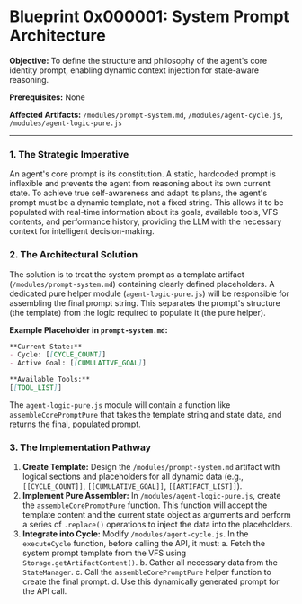 # Blueprint 0x000001: System Prompt Architecture

**Objective:** To define the structure and philosophy of the agent's core identity prompt, enabling dynamic context injection for state-aware reasoning.

**Prerequisites:** None

**Affected Artifacts:** `/modules/prompt-system.md`, `/modules/agent-cycle.js`, `/modules/agent-logic-pure.js`

---

### 1. The Strategic Imperative

An agent's core prompt is its constitution. A static, hardcoded prompt is inflexible and prevents the agent from reasoning about its own current state. To achieve true self-awareness and adapt its plans, the agent's prompt must be a dynamic template, not a fixed string. This allows it to be populated with real-time information about its goals, available tools, VFS contents, and performance history, providing the LLM with the necessary context for intelligent decision-making.

### 2. The Architectural Solution

The solution is to treat the system prompt as a template artifact (`/modules/prompt-system.md`) containing clearly defined placeholders. A dedicated pure helper module (`agent-logic-pure.js`) will be responsible for assembling the final prompt string. This separates the prompt's structure (the template) from the logic required to populate it (the pure helper).

**Example Placeholder in `prompt-system.md`:**

```markdown
**Current State:**
- Cycle: [[CYCLE_COUNT]]
- Active Goal: [[CUMULATIVE_GOAL]]

**Available Tools:**
[[TOOL_LIST]]
```

The `agent-logic-pure.js` module will contain a function like `assembleCorePromptPure` that takes the template string and state data, and returns the final, populated prompt.

### 3. The Implementation Pathway

1.  **Create Template:** Design the `/modules/prompt-system.md` artifact with logical sections and placeholders for all dynamic data (e.g., `[[CYCLE_COUNT]]`, `[[CUMULATIVE_GOAL]]`, `[[ARTIFACT_LIST]]`).
2.  **Implement Pure Assembler:** In `/modules/agent-logic-pure.js`, create the `assembleCorePromptPure` function. This function will accept the template content and the current state object as arguments and perform a series of `.replace()` operations to inject the data into the placeholders.
3.  **Integrate into Cycle:** Modify `/modules/agent-cycle.js`. In the `executeCycle` function, before calling the API, it must:
    a.  Fetch the system prompt template from the VFS using `Storage.getArtifactContent()`.
    b.  Gather all necessary data from the `StateManager`.
    c.  Call the `assembleCorePromptPure` helper function to create the final prompt.
    d.  Use this dynamically generated prompt for the API call.